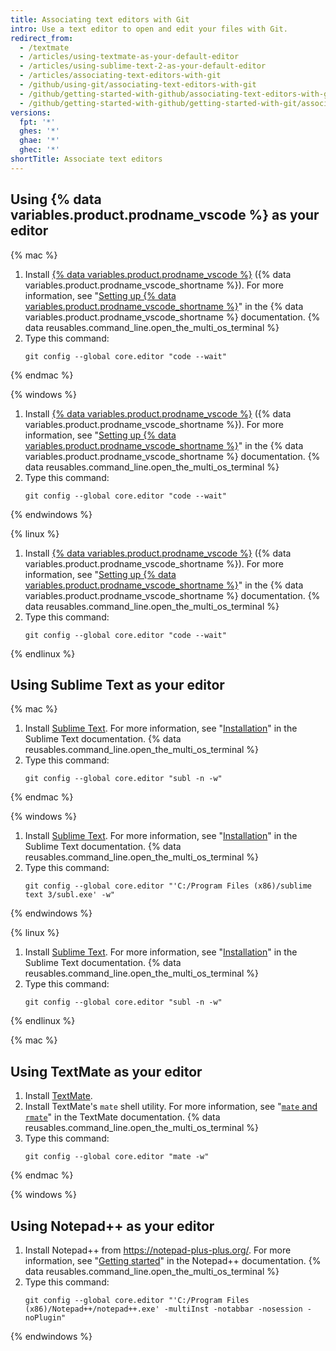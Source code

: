 ```yaml
---
title: Associating text editors with Git
intro: Use a text editor to open and edit your files with Git.
redirect_from:
  - /textmate
  - /articles/using-textmate-as-your-default-editor
  - /articles/using-sublime-text-2-as-your-default-editor
  - /articles/associating-text-editors-with-git
  - /github/using-git/associating-text-editors-with-git
  - /github/getting-started-with-github/associating-text-editors-with-git
  - /github/getting-started-with-github/getting-started-with-git/associating-text-editors-with-git
versions:
  fpt: '*'
  ghes: '*'
  ghae: '*'
  ghec: '*'
shortTitle: Associate text editors
---
```


## Using {% data variables.product.prodname_vscode %} as your editor

{% mac %}

1. Install [{% data variables.product.prodname_vscode %}](https://code.visualstudio.com/) ({% data variables.product.prodname_vscode_shortname %}). For more information, see "[Setting up {% data variables.product.prodname_vscode_shortname %}](https://code.visualstudio.com/Docs/setup/setup-overview)" in the {% data variables.product.prodname_vscode_shortname %} documentation.
{% data reusables.command_line.open_the_multi_os_terminal %}
1. Type this command:
   ```shell
   git config --global core.editor "code --wait"
   ```

{% endmac %}

{% windows %}

1. Install [{% data variables.product.prodname_vscode %}](https://code.visualstudio.com/) ({% data variables.product.prodname_vscode_shortname %}). For more information, see "[Setting up {% data variables.product.prodname_vscode_shortname %}](https://code.visualstudio.com/Docs/setup/setup-overview)" in the {% data variables.product.prodname_vscode_shortname %} documentation.
{% data reusables.command_line.open_the_multi_os_terminal %}
1. Type this command:
   ```shell
   git config --global core.editor "code --wait"
   ```

{% endwindows %}

{% linux %}

1. Install [{% data variables.product.prodname_vscode %}](https://code.visualstudio.com/) ({% data variables.product.prodname_vscode_shortname %}). For more information, see "[Setting up {% data variables.product.prodname_vscode_shortname %}](https://code.visualstudio.com/Docs/setup/setup-overview)" in the {% data variables.product.prodname_vscode_shortname %} documentation.
{% data reusables.command_line.open_the_multi_os_terminal %}
1. Type this command:
   ```shell
   git config --global core.editor "code --wait"
   ```

{% endlinux %}

## Using Sublime Text as your editor

{% mac %}

1. Install [Sublime Text](https://www.sublimetext.com/). For more information, see "[Installation](https://docs.sublimetext.io/guide/getting-started/installation.html)" in the Sublime Text documentation.
{% data reusables.command_line.open_the_multi_os_terminal %}
1. Type this command:
   ```shell
   git config --global core.editor "subl -n -w"
   ```

{% endmac %}

{% windows %}

1. Install [Sublime Text](https://www.sublimetext.com/). For more information, see "[Installation](https://docs.sublimetext.io/guide/getting-started/installation.html)" in the Sublime Text documentation.
{% data reusables.command_line.open_the_multi_os_terminal %}
1. Type this command:
   ```shell
   git config --global core.editor "'C:/Program Files (x86)/sublime text 3/subl.exe' -w"
   ```

{% endwindows %}

{% linux %}

1. Install [Sublime Text](https://www.sublimetext.com/). For more information, see "[Installation](https://docs.sublimetext.io/guide/getting-started/installation.html)" in the Sublime Text documentation.
{% data reusables.command_line.open_the_multi_os_terminal %}
1. Type this command:
   ```shell
   git config --global core.editor "subl -n -w"
   ```

{% endlinux %}

{% mac %}

## Using TextMate as your editor

1. Install [TextMate](https://macromates.com/).
1. Install TextMate's `mate` shell utility. For more information, see "[`mate` and `rmate`](https://macromates.com/blog/2011/mate-and-rmate/)" in the TextMate documentation.
{% data reusables.command_line.open_the_multi_os_terminal %}
1. Type this command:
   ```shell
   git config --global core.editor "mate -w"
   ```

{% endmac %}

{% windows %}

## Using Notepad++ as your editor

1. Install Notepad++ from https://notepad-plus-plus.org/. For more information, see "[Getting started](https://npp-user-manual.org/docs/getting-started/)" in the Notepad++ documentation.
{% data reusables.command_line.open_the_multi_os_terminal %}
1. Type this command:
   ```shell
   git config --global core.editor "'C:/Program Files (x86)/Notepad++/notepad++.exe' -multiInst -notabbar -nosession -noPlugin"
   ```

{% endwindows %}
